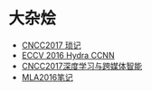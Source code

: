 # 大杂烩

* [CNCC2017 琐记](cncc2017.md)
* [ECCV 2016 Hydra CCNN](eccv2016_hydra_ccnn.md)
* [CNCC2017深度学习与跨媒体智能](cncc_cv.md)
* [MLA2016笔记](mla_2016.md)

